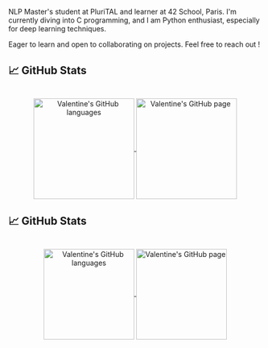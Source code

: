 NLP Master's student at PluriTAL and learner at 42 School, Paris. I'm currently diving into C programming, and I am Python enthusiast, especially for deep learning techniques.

Eager to learn and open to collaborating on projects. Feel free to reach out !
<!--
**valentinefleith/valentinefleith** is a ✨ _special_ ✨ repository because its `README.md` (this file) appears on your GitHub profile.

Here are some ideas to get you started:

- 🔭 I’m currently working on ...
- 🌱 I’m currently learning ...
- 👯 I’m looking to collaborate on ...
- 🤔 I’m looking for help with ...
- 💬 Ask me about ...
- 📫 How to reach me: ...
- 😄 Pronouns: ...
- ⚡ Fun fact: ...
-->
## 📈 GitHub Stats
</br>
<div align="center"> 
   <a href="https://github.com/valentinefleith" >
     <img align="center" src="https://github-readme-stats.vercel.app/api/top-langs/?username=valentinefleith&langs_count=3&theme=ayu-mirage"" alt="Valentine's GitHub languages" height="200"/>
   </a>
   
   <a href="https://github.com/valentinefleith">
       <img align="center" src="https://github-readme-stats.vercel.app/api/?username=valentinefleith&theme=ayu-mirage&show_icons=true" alt="Valentine's GitHub page" height="200"/>
   </a>
</div>

## 📈 GitHub Stats
</br>
<div align="center"> 
  <a href="https://github.com/valentinefleith" >
    <img align="center" src="https://github-readme-stats.vercel.app/api/top-langs/?username=valentinefleith&layout=compact&theme=ayu-mirage"" alt="Valentine's GitHub languages" height="180"/>
  </a>
   
  <a href="https://github.com/valentinefleith">
    <img align="center" src="https://github-readme-stats.vercel.app/api/?username=valentinefleith&theme=ayu-mirage&show_icons=true" alt="Valentine's GitHub page" height="180" />
  </a>
</div>


